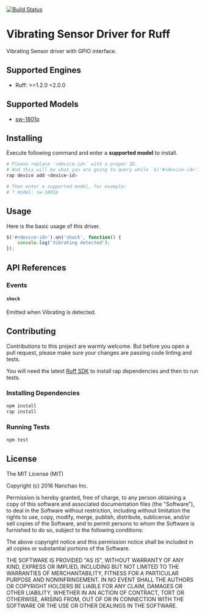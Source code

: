 [![Build Status](https://travis-ci.org/ruff-drivers/sw-1801p.svg)](https://travis-ci.org/ruff-drivers/sw-1801p)

# Vibrating Sensor Driver for Ruff

Vibrating Sensor driver with GPIO interface.

## Supported Engines

* Ruff: >=1.2.0 <2.0.0

## Supported Models

- [sw-1801p](https://rap.ruff.io/devices/sw-1801p)

## Installing

Execute following command and enter a **supported model** to install.

```sh
# Please replace `<device-id>` with a proper ID.
# And this will be what you are going to query while `$('#<device-id>')`.
rap device add <device-id>

# Then enter a supported model, for example:
# ? model: sw-1801p
```

## Usage

Here is the basic usage of this driver.

```js
$('#<device-id>').on('shock', function() {
    console.log('Vibrating detected');
});
```

## API References

### Events

#### `shock`

Emitted when Vibrating is detected.

## Contributing

Contributions to this project are warmly welcome. But before you open a pull request, please make sure your changes are passing code linting and tests.

You will need the latest [Ruff SDK](https://ruff.io/) to install rap dependencies and then to run tests.

### Installing Dependencies

```sh
npm install
rap install
```

### Running Tests

```sh
npm test
```

## License

The MIT License (MIT)

Copyright (c) 2016 Nanchao Inc.

Permission is hereby granted, free of charge, to any person obtaining a copy of this software and associated documentation files (the "Software"), to deal in the Software without restriction, including without limitation the rights to use, copy, modify, merge, publish, distribute, sublicense, and/or sell copies of the Software, and to permit persons to whom the Software is furnished to do so, subject to the following conditions:

The above copyright notice and this permission notice shall be included in all copies or substantial portions of the Software.

THE SOFTWARE IS PROVIDED "AS IS", WITHOUT WARRANTY OF ANY KIND, EXPRESS OR IMPLIED, INCLUDING BUT NOT LIMITED TO THE WARRANTIES OF MERCHANTABILITY, FITNESS FOR A PARTICULAR PURPOSE AND NONINFRINGEMENT. IN NO EVENT SHALL THE AUTHORS OR COPYRIGHT HOLDERS BE LIABLE FOR ANY CLAIM, DAMAGES OR OTHER LIABILITY, WHETHER IN AN ACTION OF CONTRACT, TORT OR OTHERWISE, ARISING FROM, OUT OF OR IN CONNECTION WITH THE SOFTWARE OR THE USE OR OTHER DEALINGS IN THE SOFTWARE.

